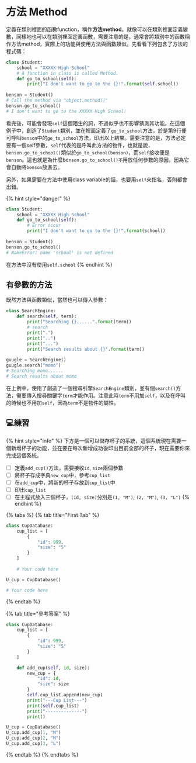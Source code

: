 # 方法 Method

定義在類別裡面的函數function，稱作**方法method**。就像可以在類別裡面定義變數，同樣地也可以在類別裡面定義函數，需要注意的是，通常會將類別中的函數稱作方法method，實際上的功能與使用方法與函數類似。先看看下列包含了方法的程式碼：

```python
class Student:
    school = "XXXXX High School"
    # A function in class is called Method.
    def go_to_school(self):
        print("I don't want to go to the {}!".format(self.school))
        
benson = Student()
# Call the method via "object.method()" 
benson.go_to_school()
# I don't want to go to the XXXXX High School!
```

看完後，可能會發現`self`這個陌生的詞，不過似乎也不影響猜測其功能。在這個例子中，創造了`Student`類別，並在裡面定義了`go_to_school`方法，於是第9行便可呼叫`benson`中的`go_to_school`方法，印出以上結果。需要注意的是，方法必定要有一個self參數，`self`代表的是呼叫此方法的物件，也就是說，`benson.go_to_school()`類似於`go_to_school(benson)`，而`self`接收便是`benson`。這也就是為什麼be`nson.go_to_school()不`用放任何參數的原因，因為它會自動將`benson`放進去。

另外，如果需要在方法中使用class variable的話，也要用`self`來指名，否則都會出錯。

{% hint style="danger" %}
```python
class Student:
    school = "XXXXX High School"
    def go_to_school(self):
        # Error occur
        print("I don't want to go to the {}!".format(school))
        
benson = Student()
benson.go_to_school()
# NameError: name 'school' is not defined
```

在方法中沒有使用`self.school`
{% endhint %}

## 有參數的方法

既然方法與函數類似，當然也可以傳入參數：

```python
class SearchEngine:
    def search(self, term):
        print("Searching {}......".format(term))
        # search
        print(".")
        print("..")
        print("...")
        print("Search results about {}".format(term))
        
guugle = SearchEngine()
guugle.search("momo")
# Searching momo......
# Search results about momo
```

在上例中，使用了創造了一個搜尋引擎`SearchEngine`類別，並有個`search()`方法，需要傳入搜尋關鍵字`term`才能作用。注意此時`term`不用加`self`，以及在呼叫的時候也不用加`self`，因為`term`不是物件的屬性。

## 💻練習

{% hint style="info" %}
下方是一個可以儲存杯子的系統，這個系統現在需要一個新增杯子的功能，並在要在每次新增成功後印出目前全部的杯子，現在需要你來完成這個系統。

* [ ] 定義`add_cup()`方法，需要接收`id`, `size`兩個參數
* [ ] 將杯子存成字典`new_cup`中，參考`cup_list`
* [ ] 在`add_cup`中，將新的杯子存放到`cup_list`中
* [ ] 印出`cup_list`
* [ ] 在主程式放入三個杯子，`(id, size)`分別是`(1, "M")`, `(2, "M")`, `(3, "L")` 
{% endhint %}

{% tabs %}
{% tab title="First Tab" %}
```python
class CupDatabase:
    cup_list = [
        {
            "id": 999,
            "size": "S"
        }
    ]
      
    # Your code here

U_cup = CupDatabase()

# Your code here

```
{% endtab %}

{% tab title="參考答案" %}
```python
class CupDatabase:
    cup_list = [
        {
            "id": 999,
            "size": "S"
        }
    ]

    def add_cup(self, id, size):
        new_cup = {
            "id": id,
            "size": size
        }
        self.cup_list.append(new_cup)
        print("---Cup List---")
        print(self.cup_list)
        print("--------------")
        print()

U_cup = CupDatabase()
U_cup.add_cup(1, "M")
U_cup.add_cup(2, "M")
U_cup.add_cup(3, "L")
```
{% endtab %}
{% endtabs %}



